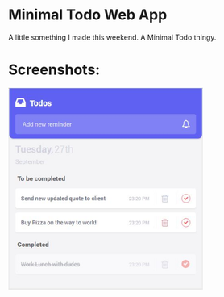 # Minimal Todo Web App
A little something I made this weekend. A Minimal Todo thingy.

# Screenshots:
<img src="/screenshots/todo.JPG" height="400px"/>
